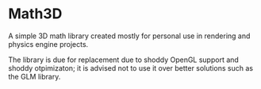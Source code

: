 # Math3D

A simple 3D math library created mostly for personal use in rendering and physics engine projects.


The library is due for replacement due to shoddy OpenGL support and shoddy otpimizaton; it is advised not to use it over better solutions such as the GLM library.
